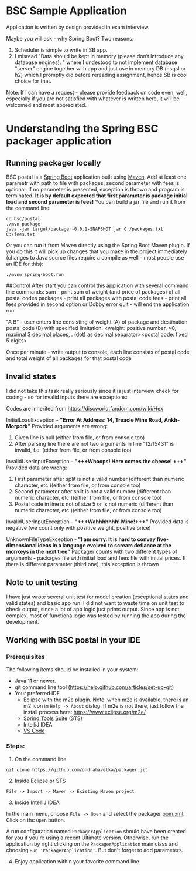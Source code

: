 # BSC Sample Application

Application is written by design provided in exam interview.

Maybe you will ask - why Spring Boot? Two reasons: 
1) Scheduler is simple to write in SB app.
2) I misread "Data should be kept in memory (please don’t introduce any database engines). " where I undestood to not implement
database "server" engine together with app and just use in memory DB (hsqsl or h2) which I promptly did before rereading 
assignment, hence SB is cool choice for that.

Note: If I can have a request - please provide feedback on code even, well, especially if you are not satisfied with whatever is 
written here, it will be welcomed and most appreciated. 
# Understanding the Spring BSC packager application 


## Running packager locally
BSC postal is a [Spring Boot](https://spring.io/guides/gs/spring-boot) application built using [Maven](https://spring.io/guides/gs/maven/). 
Add at least one parametr with path to file with packages, second parameter with fees is optional.
If no parameter is presented, exception is thrown and program is terminated. 
<b>It is by default expected that first parameter is package initial load and second parameter is fees!</b>
You can build a jar file and run it from the command line:


```
cd bsc/postal
./mvn package
java -jar target/packager-0.0.1-SNAPSHOT.jar C:/packages.txt C:/fees.txt 
```


Or you can run it from Maven directly using the Spring Boot Maven plugin. If you do this it will pick up changes that you make in the project immediately (changes to Java source files require a compile as well - most people use an IDE for this):

```
./mvnw spring-boot:run
```
##Control 
After start you can control this application with several command line commands:
sum - print sum of weight (and price of packages) of all postal codes
packages - print all packages with postal code 
fees - print all fees provided in second option or Dobby error
quit - will end the application run

"A B" - user enters line consisting of weight (A) of package and destination postal code (B) with specified limitation:
<weight: positive number, >0, maximal 3 decimal places, . (dot) as decimal separator><space><postal code: fixed 5 digits> 

Once per minute - write output to console, each line consists of postal code and total weight of all packages for that postal code

## Invalid states
I did not take this task really seriously since it is just interview check for coding - so for invalid inputs there are exceptions:

Codes are inherited from https://discworld.fandom.com/wiki/Hex

InitialLoadException - <b>"Error At Address: 14, Treacle Mine Road, Ankh-Morpork" </b>
Provided arguments are wrong: 
1) Given line is null (either from file, or from console too)
2) After parsing line there are not two arguments in line "12/15431" is invalid, f.e. (either from file, or from console too)

InvalidUserInputException - <b>"+++Whoops! Here comes the cheese! +++"</b>
Provided data are wrong: 
1) First parameter after split is not a valid number (different than numeric character, etc.)(either from file, or from console too)
2) Second parameter after split is not a valid number (different than numeric character, etc.)(either from file, or from console too)
3) Postal code in line is not of size 5 or is not numeric (different than numeric character, etc.)(either from file, or from console too)

InvalidUserInputException - <b>"+++Wahhhhhhh! Mine!+++"</b>
Provided data is negative (we count only with positive weight, positive price)

UnknownFileTypeException - <b>"I am sorry. It is hard to convey five-dimensional ideas in a language evolved to scream defiance at the monkeys in the next tree"</b>
Packager counts with two different types of arguments - packages file with initial load and fees file with initial prices. 
If there is different parameter (third one), this exception is thrown

## Note to unit testing
I have just wrote several unit test for model creation (esceptional states and valid states) and basic app run.
I did not want to waste time on unit test to check output, since a lot of app logic just prints output.
Since app is not complex, most of functiona logic was tested by running the app during the development.
## Working with BSC postal in your IDE

### Prerequisites
The following items should be installed in your system:
* Java 11 or newer.
* git command line tool (https://help.github.com/articles/set-up-git)
* Your preferred IDE 
  * Eclipse with the m2e plugin. Note: when m2e is available, there is an m2 icon in `Help -> About` dialog. If m2e is
  not there, just follow the install process here: https://www.eclipse.org/m2e/
  * [Spring Tools Suite](https://spring.io/tools) (STS)
  * IntelliJ IDEA
  * [VS Code](https://code.visualstudio.com)

### Steps:

1) On the command line
```
git clone https://github.com/ondrahavelka/packager.git
```
2) Inside Eclipse or STS
```
File -> Import -> Maven -> Existing Maven project
```

3) Inside IntelliJ IDEA

In the main menu, choose `File -> Open` and select the packager [pom.xml](pom.xml). Click on the `Open` button.

A run configuration named `PackagerApplication` should have been created for you if you're using a recent Ultimate
version. Otherwise, run the application by right clicking on the `PackagerApplication` main class and choosing
`Run 'PackagerApplication'`. But don't forget to add parameters.

4) Enjoy application within your favorite command line